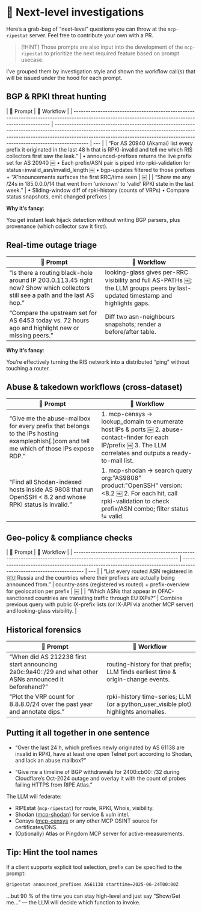 # 🍳 Next-level investigations

Here’s a grab-bag of “next-level” questions you can throw at the
`mcp-ripestat` server. Feel free to contribute your own with a PR.

> [!HINT]
> Those prompts are also input into the development of the `mcp-ripestat`
> to prioritize the next required feature based on prompt usecase.

I’ve grouped them by investigation style and shown the workflow call(s) that will be issued under the hood for each prompt.

## BGP & RPKI threat hunting

| 🍳 Prompt                                                                                                                                          | 🔧 Workflow                                                                                                                                                                                                                                              |
| -------------------------------------------------------------------------------------------------------------------------------------------------- | -------------------------------------------------------------------------------------------------------------------------------------------------------------------------------------------------------------------------------------------------------- | --- |
| “For AS 20940 (Akamai) list every prefix it originated in the last 48 h that is RPKI-invalid and tell me which RIS collectors first saw the leak.” | • announced-prefixes returns the live prefix set for AS 20940 ￼ • Each prefix/ASN pair is piped into rpki-validation for status=invalid_asn/invalid_length ￼ • bgp-updates filtered to those prefixes + “A”nnouncements surfaces the first RRC/time seen | ￼   |
| “Show me any /24s in 185.0.0.0/14 that went from ‘unknown’ to ‘valid’ RPKI state in the last week.”                                                | • Sliding-window diff of rpki-history (counts of VRPs) • Compare status snapshots, emit changed prefixes                                                                                                                                                 |

**Why it’s fancy**:

You get instant leak hijack detection without writing BGP parsers,
plus provenance (which collector saw it first).

## Real-time outage triage

| 🍳 Prompt                                                                                                                     | 🔧 Workflow                                                                                                                     |
| ----------------------------------------------------------------------------------------------------------------------------- | ------------------------------------------------------------------------------------------------------------------------------- |
| “Is there a routing black-hole around IP 203.0.113.45 right now? Show which collectors still see a path and the last AS hop.” | looking-glass gives per-RRC visibility and full AS-PATHs ￼; the LLM groups peers by last-updated timestamp and highlights gaps. |
| “Compare the upstream set for AS 6453 today vs. 72 hours ago and highlight new or missing peers.”                             | Diff two asn-neighbours snapshots; render a before/after table.                                                                 |

**Why it’s fancy**:

You’re effectively turning the RIS network into a distributed “ping” without touching a router.

## Abuse & takedown workflows (cross-dataset)

| 🍳 Prompt                                                                                                                                  | 🔧 Workflow                                                                                                                                                         |
| ------------------------------------------------------------------------------------------------------------------------------------------ | ------------------------------------------------------------------------------------------------------------------------------------------------------------------- |
| “Give me the abuse-mailbox for every prefix that belongs to the IPs hosting examplephish[.]com and tell me which of those IPs expose RDP.” | 1. mcp-censys → lookup_domain to enumerate host IPs & ports ￼ 2. abuse-contact-finder for each IP/prefix ￼ 3. The LLM correlates and outputs a ready-to-mail list.  |
| “Find all Shodan-indexed hosts inside AS 9808 that run OpenSSH < 8.2 and whose RPKI status is invalid.”                                    | 1. mcp-shodan → search query org:"AS9808" product:"OpenSSH" version:<8.2 ￼ 2. For each hit, call rpki-validation to check prefix/ASN combo; filter status != valid. |

## Geo-policy & compliance checks

| 🍳 Prompt                                                                                                                 | 🔧 Workflow                                                                                                         |
| ------------------------------------------------------------------------------------------------------------------------- | ------------------------------------------------------------------------------------------------------------------- | --- |
| “List every routed ASN registered in 🇷🇺 Russia and the countries where their prefixes are actually being announced from.” | country-asns (registered vs routed) + prefix-overview for geolocation per prefix                                    | ￼   |
| “Which ASNs that appear in OFAC-sanctioned countries are transiting traffic through EU IXPs?”                             | Combine previous query with public IX-prefix lists (or IX-API via another MCP server) and looking-glass visibility. |

## Historical forensics

| 🍳 Prompt                                                                                               | 🔧 Workflow                                                                         |
| ------------------------------------------------------------------------------------------------------- | ----------------------------------------------------------------------------------- |
| “When did AS 212238 first start announcing 2a0c:9a40::/29 and what other ASNs announced it beforehand?” | routing-history for that prefix; LLM finds earliest time & origin-change events.    |
| “Plot the VRP count for 8.8.8.0/24 over the past year and annotate dips.”                               | rpki-history time-series; LLM (or a python_user_visible plot) highlights anomalies. |

## Putting it all together in one sentence

- “Over the last 24 h, which prefixes newly originated by AS 61138 are invalid in RPKI, have at least one open Telnet port according to Shodan, and lack an abuse mailbox?”

- “Give me a timeline of BGP withdrawals for 2400:cb00::/32 during Cloudflare’s Oct-2024 outage and overlay it with the count of probes failing HTTPS from RIPE Atlas.”

The LLM will federate:

- RIPEstat (`mcp-ripestat`) for route, RPKI, Whois, visibility.
- Shodan ([mcp-shodan](https://github.com/BurtTheCoder/mcp-shodan)) for service & vuln intel.
- Censys ([mcp-censys](https://github.com/BurtTheCoder/mcp-shodan) or any other MCP OSINT source for certificates/DNS.
- (Optionally) Atlas or Pingdom MCP server for active-measurements.

## Tip: Hint the tool names

If a client supports explicit tool selection, prefix can be
specified to the prompt:

```sh
@ripestat announced_prefixes AS61138 starttime=2025-06-24T00:00Z
```

…but 90 % of the time you can stay high-level and just say
“Show/Get me...” — the LLM will decide which function to invoke.
